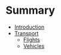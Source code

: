 # Summary

* [Introduction](README.md)
* [Transport](transport/README.md)
	* [Flights](transport/flights.md)
	* [Vehicles](transport/vehicle.md)
